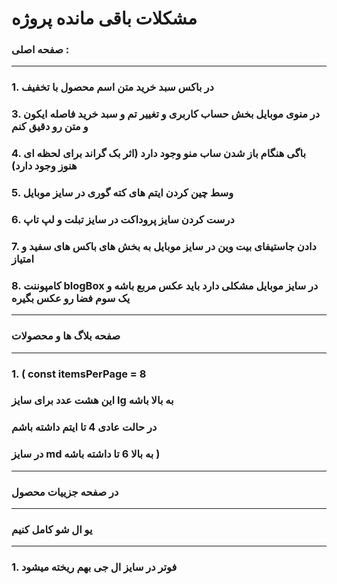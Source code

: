 # مشکلات باقی مانده پروژه

### صفحه اصلی :

---

### 1. در باکس سبد خرید متن اسم محصول با تخفیف

### 3. در منوی موبایل بخش حساب کاربری و تغییر تم و سبد خرید فاصله ایکون و متن رو دقیق کنم

### 4. باگی هنگام باز شدن ساب منو وجود دارد (اثر بک گراند برای لحظه ای هنوز وجود دارد)

### 5. وسط چین کردن ایتم های کته گوری در سایز موبایل 

### 6. درست کردن سایز پروداکت در سایز تبلت و لپ تاپ

### 7. دادن جاستیفای بیت وین در سایز موبایل به بخش های باکس های سفید و امتیاز

### 8. کامپوننت blogBox در سایز موبایل مشکلی دارد باید عکس مربع باشه و یک سوم فضا رو عکس بگیره

---

### صفحه بلاگ ها و محصولات 

---

  ### 1. ( const itemsPerPage = 8 
  ### این هشت عدد برای سایز lg به بالا باشه
  ### در حالت عادی 4 تا ایتم داشته باشم
  ### در سایز md به بالا 6 تا داشته باشه )

---

### در صفحه جزییات محصول 

---

### یو ال شو کامل کنیم

---

### 1. فوتر در سایز ال جی بهم ریخته میشود